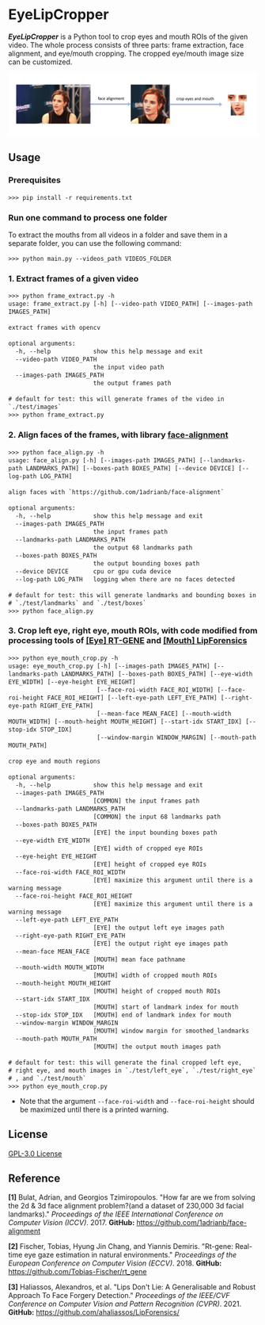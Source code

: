 # EyeLipCropper

***EyeLipCropper*** is a Python tool to crop eyes and mouth ROIs of the given video. The whole process consists of three parts: frame extraction, face alignment, and eye/mouth cropping. The cropped eye/mouth image size can be customized.

![vis](vis.png)

## Usage

### Prerequisites

```shell
>>> pip install -r requirements.txt
```

### Run one command to process one folder

To extract the mouths from all videos in a folder and save them in a separate folder, you can use the following command:
```shell
>>> python main.py --videos_path VIDEOS_FOLDER
```

### 1. Extract frames of a given video

```shell
>>> python frame_extract.py -h
usage: frame_extract.py [-h] [--video-path VIDEO_PATH] [--images-path IMAGES_PATH]

extract frames with opencv

optional arguments:
  -h, --help            show this help message and exit
  --video-path VIDEO_PATH
                        the input video path
  --images-path IMAGES_PATH
                        the output frames path
 
# default for test: this will generate frames of the video in `./test/images`
>>> python frame_extract.py
```

### 2. Align faces of the frames, with library [face-alignment](https://github.com/1adrianb/face-alignment)

```shell
>>> python face_align.py -h
usage: face_align.py [-h] [--images-path IMAGES_PATH] [--landmarks-path LANDMARKS_PATH] [--boxes-path BOXES_PATH] [--device DEVICE] [--log-path LOG_PATH]

align faces with `https://github.com/1adrianb/face-alignment`

optional arguments:
  -h, --help            show this help message and exit
  --images-path IMAGES_PATH
                        the input frames path
  --landmarks-path LANDMARKS_PATH
                        the output 68 landmarks path
  --boxes-path BOXES_PATH
                        the output bounding boxes path
  --device DEVICE       cpu or gpu cuda device
  --log-path LOG_PATH   logging when there are no faces detected
  
# default for test: this will generate landmarks and bounding boxes in
# `./test/landmarks` and `./test/boxes`
>>> python face_align.py
```

### 3. Crop left eye, right eye, mouth ROIs, with code modified from processing tools of [[Eye] RT-GENE](https://github.com/Tobias-Fischer/rt_gene/tree/master/rt_gene/src/rt_gene) and [[Mouth] LipForensics](https://github.com/ahaliassos/LipForensics/tree/main/preprocessing)

```shell
>>> python eye_mouth_crop.py -h
usage: eye_mouth_crop.py [-h] [--images-path IMAGES_PATH] [--landmarks-path LANDMARKS_PATH] [--boxes-path BOXES_PATH] [--eye-width EYE_WIDTH] [--eye-height EYE_HEIGHT]
                         [--face-roi-width FACE_ROI_WIDTH] [--face-roi-height FACE_ROI_HEIGHT] [--left-eye-path LEFT_EYE_PATH] [--right-eye-path RIGHT_EYE_PATH]
                         [--mean-face MEAN_FACE] [--mouth-width MOUTH_WIDTH] [--mouth-height MOUTH_HEIGHT] [--start-idx START_IDX] [--stop-idx STOP_IDX]
                         [--window-margin WINDOW_MARGIN] [--mouth-path MOUTH_PATH]

crop eye and mouth regions

optional arguments:
  -h, --help            show this help message and exit
  --images-path IMAGES_PATH
                        [COMMON] the input frames path
  --landmarks-path LANDMARKS_PATH
                        [COMMON] the input 68 landmarks path
  --boxes-path BOXES_PATH
                        [EYE] the input bounding boxes path
  --eye-width EYE_WIDTH
                        [EYE] width of cropped eye ROIs
  --eye-height EYE_HEIGHT
                        [EYE] height of cropped eye ROIs
  --face-roi-width FACE_ROI_WIDTH
                        [EYE] maximize this argument until there is a warning message
  --face-roi-height FACE_ROI_HEIGHT
                        [EYE] maximize this argument until there is a warning message
  --left-eye-path LEFT_EYE_PATH
                        [EYE] the output left eye images path
  --right-eye-path RIGHT_EYE_PATH
                        [EYE] the output right eye images path
  --mean-face MEAN_FACE
                        [MOUTH] mean face pathname
  --mouth-width MOUTH_WIDTH
                        [MOUTH] width of cropped mouth ROIs
  --mouth-height MOUTH_HEIGHT
                        [MOUTH] height of cropped mouth ROIs
  --start-idx START_IDX
                        [MOUTH] start of landmark index for mouth
  --stop-idx STOP_IDX   [MOUTH] end of landmark index for mouth
  --window-margin WINDOW_MARGIN
                        [MOUTH] window margin for smoothed_landmarks
  --mouth-path MOUTH_PATH
                        [MOUTH] the output mouth images path

# default for test: this will generate the final cropped left eye,
# right eye, and mouth images in `./test/left_eye`, `./test/right_eye`
# , and `./test/mouth`
>>> python eye_mouth_crop.py
```

* Note that the argument `--face-roi-width` and `--face-roi-height` should be maximized until there is a printed warning.

## License

 [ GPL-3.0 License](https://github.com/zhliuworks/EyeLipCropper/blob/master/LICENSE)

## Reference

**[1]** Bulat, Adrian, and Georgios Tzimiropoulos. "How far are we from solving the 2d & 3d face alignment problem?(and a dataset of 230,000 3d facial landmarks)." *Proceedings of the IEEE International Conference on Computer Vision (ICCV)*. 2017. **GitHub:** https://github.com/1adrianb/face-alignment

**[2]** Fischer, Tobias, Hyung Jin Chang, and Yiannis Demiris. "Rt-gene: Real-time eye gaze estimation in natural environments." *Proceedings of the European Conference on Computer Vision (ECCV)*. 2018. **GitHub:** https://github.com/Tobias-Fischer/rt_gene

**[3]** Haliassos, Alexandros, et al. "Lips Don't Lie: A Generalisable and Robust Approach To Face Forgery Detection." *Proceedings of the IEEE/CVF Conference on Computer Vision and Pattern Recognition (CVPR)*. 2021. **GitHub:** https://github.com/ahaliassos/LipForensics/
